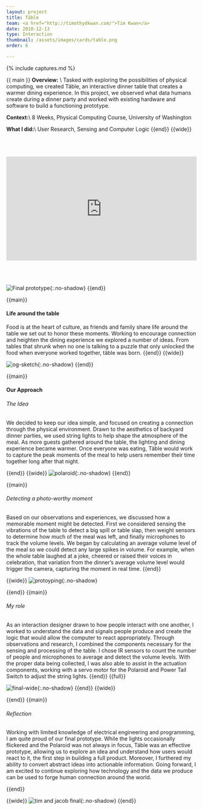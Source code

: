 ```yaml
---
layout: project
title: Täble
team: <a href="http://timothydkwan.com/">Tim Kwan</a>
date: 2018-12-13
type: Interaction
thumbnail: /assets/images/cards/table.png
order: 6

---
```

{% include captures.md %}

{{ main }}
**Overview:** \\
Tasked with exploring the possibilities of physical computing, we created Täble, an interactive dinner table that creates a warmer dining experience. In this project, we observed what data humans create during a dinner party and worked with existing hardware and software to build a functioning prototype.

**Context:**\\
8 Weeks, Physical Computing Course, University of Washington

**What I did:**\\
User Research, Sensing and Computer Logic
{{end}}
{{wide}}
<div style="position:relative;padding-top:54.5%;margin-bottom: 4rem;margin-top: 4rem;">
  <iframe src="https://player.vimeo.com/video/306063328?color=f2f2f2&title=0&byline=0&portrait=0" frameborder="0" allowfullscreen
    style="position:absolute;top:0;left:0;width:100%;height:100%;"></iframe>
</div>


![Final prototype](/assets/images/projects/table/finished-product.png){:.no-shadow}
{{end}}

{{main}}
#### Life around the table
Food is at the heart of culture, as friends and family share life around the table we set out to  honor these moments. Working to encourage connection and heighten the dining experience we explored a number of ideas. From tables that shrunk when no one is talking to a puzzle that only unlocked the food when everyone worked together, täble was born.
{{end}}
{{wide}}

![og-sketch](/assets/images/projects/table/og-sketch.png){:.no-shadow}
{{end}}

{{main}}
#### Our Approach
###### The Idea
We decided to keep our idea simple, and focused on creating a connection through the physical environment. Drawn to the aesthetics of backyard dinner parties, we used string lights to help shape the atmosphere of the meal. As more guests gathered around the table, the lighting and dining experience became warmer. Once everyone was eating, Täble would work to capture the peak moments of the meal to help users remember their time together long after that night.

{{end}}
{{wide}}
![polaroid](/assets/images/projects/table/polaroid.png){:.no-shadow}
{{end}}

{{main}}
###### Detecting a photo-worthy moment
Based on our observations and experiences, we discussed how a memorable moment might be detected. First we considered sensing the vibrations of the table to detect a big spill or table slap, then weight sensors to determine how much of the meal was left, and finally microphones to track the volume levels. We began by calculating an average volume level of the meal so we could detect any large spikes in volume. For example, when the whole table laughed at a joke, cheered or raised their voices in celebration, that variation from the dinner’s average volume level would trigger the camera, capturing the moment in real time.
{{end}}

{{wide}}
![protoyping](/assets/images/projects/table/protoyping.png){:.no-shadow}

{{end}}
{{main}}
###### My role
As an interaction designer drawn to how people interact with one another, I worked to understand the data and signals people produce and create the logic that would allow the computer to react appropriately. Through observations and research, I combined the components necessary for the sensing and processing of the table. I chose IR sensors to count the number of people and microphones to average and detect the volume levels. With the proper data being collected, I was also able to assist in the actuation components, working with a servo motor for the Polaroid and Power Tail Switch to adjust the string lights.
{{end}}
{{full}}


![final-wide](/assets/images/projects/table/final-wide.png){:.no-shadow}
{{end}}
{{wide}}

{{end}}
{{main}}
###### Reflection
Working with limited knowledge of electrical engineering and programming, I am quite proud of our final prototype. While the lights occasionally flickered and the Polaroid was not always in focus, Täble was an effective prototype, allowing us to explore an idea and understand how users would react to it, the first step in building a full product. Moreover, I furthered my ability to convert abstract ideas into actionable information. Going forward, I am excited to continue exploring how technology and the data we produce can be used to forge human connection around the world.

{{end}}

{{wide}}
![tim and jacob final](/assets/images/projects/table/team-polaroid.png){:.no-shadow}
{{end}}

